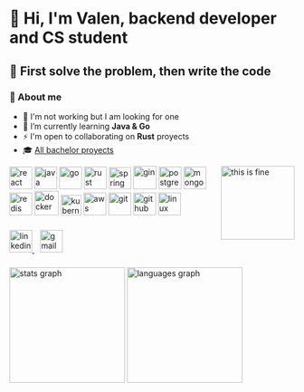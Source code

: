<h1 align="left">👋 Hi, I'm Valen, backend developer and CS student</h1>

## 🎯 First solve the problem, then write the code

### 👾 About me

- 💼 I'm not working but I am looking for one  
- 🌱 I’m currently learning **Java & Go**  
- ⚡ I'm open to collaborating on **Rust** proyects
- 🎓 [All bachelor proyects](https://github.com/stars/valrichter/lists/projectos-de-la-carrera)

<img alt="this is fine" align="right" height="130" src="https://external-content.duckduckgo.com/iu/?u=https%3A%2F%2Fmedia.tenor.com%2F1Y42Mgr57SUAAAAM%2Fthis-is-fine.gif&f=1&nofb=1&ipt=2c303e4a129339abbdcea88a1042f201d8a6b5c78a7c475426544b4a2c940146&ipo=images" />

<div align="left">
  <img alt="react" width="40" src="https://cdn.simpleicons.org/react/61DAFB" />
  <img alt="java " width="40" src="https://devicon-website.vercel.app/api/java/plain.svg?color=%23EA2D2E" />
  <img alt="go" width="40" src="https://devicon-website.vercel.app/api/go/plain.svg?color=%2300ACD7" />
  <img alt="rust" width="40" src="https://cdn.simpleicons.org/rust/FF6B00" />
  <img alt="spring" width="39" src="https://cdn.simpleicons.org/spring/6DB33F" />
  <img alt="gin" width="41" src="https://cdn.simpleicons.org/gin/008ECF" />
  <img alt="postgresql" width="40" src="https://devicon-website.vercel.app/api/postgresql/plain.svg?color=%23336791" />
  <img alt="mongodb" src="https://cdn.simpleicons.org/mongodb/47A248" width="40"   />
  <img src="https://devicon-website.vercel.app/api/redis/plain.svg?color=%23D82C20"  width="40" alt="redis logo"  />
  <img alt="docker" width="43" src="https://devicon-website.vercel.app/api/docker/plain.svg?color=%23019BC6" />
  <img alt="kubernetes" width="36" src="https://devicon-website.vercel.app/api/kubernetes/plain.svg?color=%23486BB3" />
  <img alt="aws" width="40"src="https://cdn.simpleicons.org/amazonaws/FF9900" />
  <img alt="git" width="40" src="https://devicon-website.vercel.app/api/git/plain.svg?color=%23F34F29" />
  <img alt="github" width="40" src="https://devicon-website.vercel.app/api/github/original.svg?color=%23FFFFFF" />
  <img alt="linux" width="40" src="https://devicon-website.vercel.app/api/linux/plain.svg?color=%23FCC624" />
</div>

###

<div align="left">
  <a href="https://www.linkedin.com/in/valrichter/" target="_blank">
    <img src="https://img.shields.io/static/v1?message=valrichter&logo=linkedin&label=&color=0077B5&logoColor=white&labelColor=gray&style=for-the-badge" height="40" alt="linkedin logo"  />
  </a>
  <span style="margin-right: 10px;"></span>
  <a href="mailto:valenrichter11@gmail.com" target="_blank">
    <img src="https://img.shields.io/static/v1?message=valenrichter11@gmail.com&logo=gmail&label=&color=D14836&logoColor=white&labelColor=gray&style=for-the-badge" height="40" alt="gmail logo" />
  </a>
</div>

###

<div align="left">
  <img src="https://github-readme-stats.vercel.app/api?username=valrichter&hide_title=false&hide_rank=false&show_icons=true&include_all_commits=true&count_private=true&disable_animations=false&theme=dracula&locale=en&hide_border=true&order=1" height="204" alt="stats graph"  />
  <img src="https://github-readme-stats.vercel.app/api/top-langs?username=valrichter&locale=en&hide_title=true&layout=compact&card_width=320&langs_count=10&theme=dracula&hide_border=true&order=2" height="204" alt="languages graph"  />
</div>
